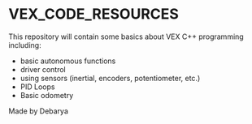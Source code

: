 # VEX_CODE_RESOURCES

This repository will contain some basics about VEX C++ programming including:
- basic autonomous functions
- driver control
- using sensors (inertial, encoders, potentiometer, etc.)
- PID Loops
- Basic odometry

Made by Debarya

